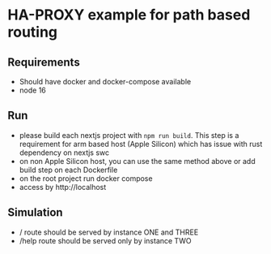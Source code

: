 # HA-PROXY example for path based routing

## Requirements
- Should have docker and docker-compose available
- node 16

## Run 
- please build each nextjs project with `npm run build`. This step is a requirement for arm based host (Apple Silicon) which has issue with rust dependency on nextjs swc
- on non Apple Silicon host, you can use the same method above or add build step on each Dockerfile
- on the root project run docker compose
- access by http://localhost

## Simulation
- / route should be served by instance ONE and THREE
- /help route should be served only by instance TWO